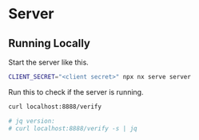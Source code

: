 # Server

## Running Locally

Start the server like this.

```sh
CLIENT_SECRET="<client secret>" npx nx serve server
```

Run this to check if the server is running.

```sh
curl localhost:8888/verify

# jq version:
# curl localhost:8888/verify -s | jq
```
